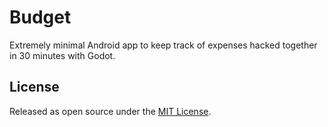 # Budget

Extremely minimal Android app to keep track of expenses hacked together in 30 minutes with Godot.

## License
Released as open source under the [MIT License](LICENSE-MIT).
